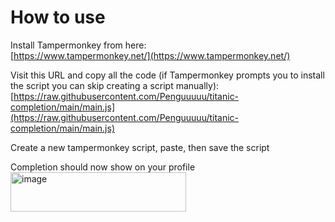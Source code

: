 # How to use

Install Tampermonkey from here:   
  [https://www.tampermonkey.net/](https://www.tampermonkey.net/)

Visit this URL and copy all the code (if Tampermonkey prompts you to install the script you can skip creating a script manually):  
   [https://raw.githubusercontent.com/Penguuuuu/titanic-completion/main/main.js](https://raw.githubusercontent.com/Penguuuuu/titanic-completion/main/main.js)

Create a new tampermonkey script, paste, then save the script

Completion should now show on your profile   
<img width="281" height="63" alt="image" src="https://github.com/user-attachments/assets/a4bed58e-4a66-4fe3-9bbd-2875c405d117" />
